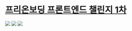 # [프리온보딩 프론트엔드 챌린지 1차](https://www.wanted.co.kr/events/pre_challenge_fe_1)

<img src="https://img.shields.io/badge/Next.js-000?style=flat-square&logo=ts-node&logoColor=white"/> <img src="https://img.shields.io/badge/TypeScript-3178C6?style=flat-square&logo=TypeScript&logoColor=white"/> <img src="https://img.shields.io/badge/Sass-CC6699?style=flat-square&logo=Sass&logoColor=white"/>


